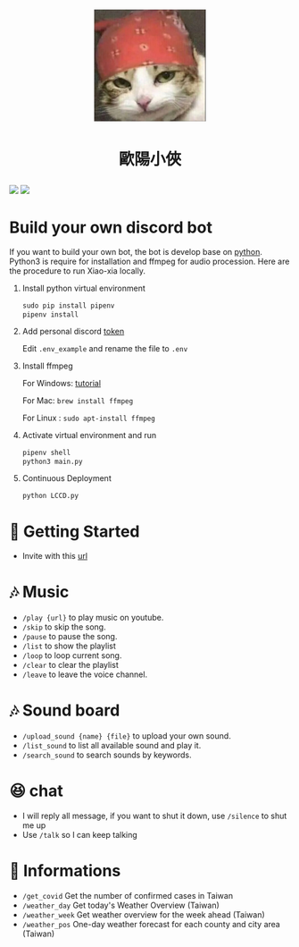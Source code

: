 

# <p align="center"><img src="https://github.com/OuYangMinOa/Xiao-Xia/blob/main/icon.png" width = '200' height="200" ></img> </p>

# <p align="center">歐陽小俠</p>
![](https://img.shields.io/github/pipenv/locked/dependency-version/ncuphysics/hack_bot/py-cord)
![](https://img.shields.io/bower/l/mi)

# Build your own discord bot

If you want to build your own bot, the bot is develop base on [python](https://www.python.org). Python3 is require for installation and ffmpeg for audio procession. Here are the procedure to run Xiao-xia locally.

1. Install python virtual environment
    ```shell
    sudo pip install pipenv
    pipenv install
    ```
2. Add personal discord [token](https://discord.com/developers/docs/topics/oauth2) 

	Edit  `.env_example` and rename the file to `.env`
    
3. Install ffmpeg

	For Windows: [tutorial](https://blog.gregzaal.com/how-to-install-ffmpeg-on-windows/)

	For Mac: `brew install ffmpeg`

    For Linux : `sudo apt-install ffmpeg`

4. Activate virtual environment and run
    ```shell
    pipenv shell
    python3 main.py
    ```
5. Continuous Deployment
    ```
    python LCCD.py
    ```

# :rocket: Getting Started

* Invite with this [url](https://discord.com/api/oauth2/authorize?client_id=851419786465771520&permissions=8&scope=bot%20applications.commands)

# :notes: Music

* `/play {url}` to play music on youtube.
* `/skip` to skip the song.
* `/pause` to pause the song.
* `/list` to show the playlist
* `/loop` to loop current song.
* `/clear`  to clear the playlist
* `/leave` to leave the voice channel.

# :notes: Sound board
* `/upload_sound {name} {file}` to upload your own sound.
* `/list_sound` to list all available sound and play it.
* `/search_sound` to search sounds by keywords.
# :laughing: chat
* I will reply all message, if you want to shut it down, use `/silence` to shut me up
* Use `/talk` so I can keep talking

# :bookmark_tabs: Informations
* `/get_covid` Get the number of confirmed cases in Taiwan
* `/weather_day` Get today's Weather Overview (Taiwan)
* `/weather_week` Get weather overview for the week ahead (Taiwan)
* `/weather_pos` One-day weather forecast for each county and city area (Taiwan)